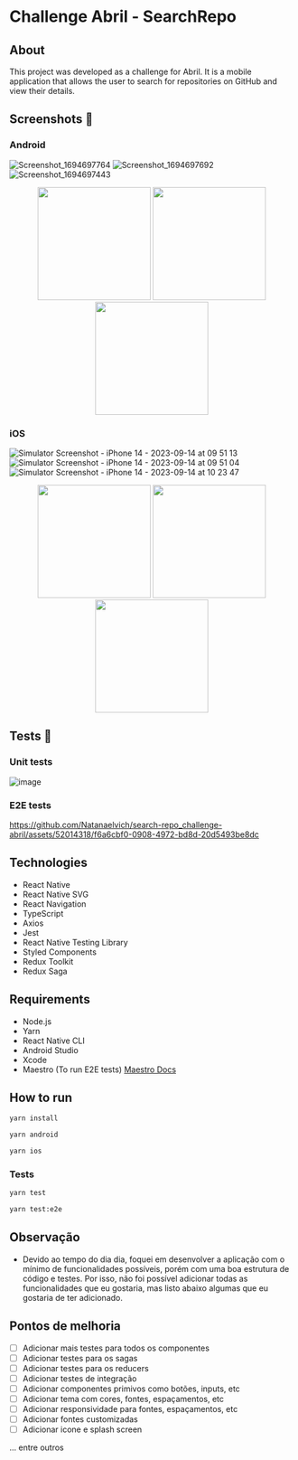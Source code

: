 # Challenge Abril - SearchRepo

## About

This project was developed as a challenge for Abril. It is a mobile application that allows the user to search for repositories on GitHub and view their details.


## Screenshots 📸

### Android

![Screenshot_1694697764](https://github.com/Natanaelvich/search-repo_challenge-abril/assets/52014318/4764c01a-73f1-4237-ae36-14cc78cf9140)
![Screenshot_1694697692](https://github.com/Natanaelvich/search-repo_challenge-abril/assets/52014318/5bf8c31d-00db-4e3f-a6fe-7c227daa78f9)
![Screenshot_1694697443](https://github.com/Natanaelvich/search-repo_challenge-abril/assets/52014318/2cf024c2-8167-4b2c-8ac7-51ba9353548e)

<p align="center">
 <img  src="https://github.com/Natanaelvich/search-repo_challenge-abril/assets/52014318/9518cbe9-44bf-45ad-9468-b5715234b420"
    width="200px">
    <img  src="https://github.com/Natanaelvich/search-repo_challenge-abril/assets/52014318/55a1276d-5c9f-4a97-bcbd-64d6a4c46f43""
    width="200px">
    <img  src="https://github.com/Natanaelvich/search-repo_challenge-abril/assets/52014318/3d09b0fd-1788-4965-85fa-0da574a07f4c""
    width="200px">
</p>

### iOS
![Simulator Screenshot - iPhone 14 - 2023-09-14 at 09 51 13](https://github.com/Natanaelvich/search-repo_challenge-abril/assets/52014318/537d47ba-9b44-4da6-93ae-93a2e39f9d12)
![Simulator Screenshot - iPhone 14 - 2023-09-14 at 09 51 04](https://github.com/Natanaelvich/search-repo_challenge-abril/assets/52014318/a6cf352f-4b80-4c73-9bb9-54ef6feffb94)
![Simulator Screenshot - iPhone 14 - 2023-09-14 at 10 23 47](https://github.com/Natanaelvich/search-repo_challenge-abril/assets/52014318/b50d2780-fbdf-4999-9c03-8b97c5696db8)


<p align="center">
 <img  src="https://github.com/Natanaelvich/search-repo_challenge-abril/assets/52014318/7d2b8cca-7fc4-4917-89e5-a719795406c1"
    width="200px">
 <img  src="https://github.com/Natanaelvich/search-repo_challenge-abril/assets/52014318/176046f4-5079-4052-b7a7-49c4f7f6cf12"
    width="200px">
 <img  src="https://github.com/Natanaelvich/search-repo_challenge-abril/assets/52014318/83e44387-fb2f-475a-a656-037726e0aa3e"
    width="200px">
</p>

## Tests 🧪

### Unit tests

![image](https://github.com/Natanaelvich/search-repo_challenge-abril/assets/52014318/65d653b6-0785-494b-876e-6bd7515043ee)

### E2E tests

https://github.com/Natanaelvich/search-repo_challenge-abril/assets/52014318/f6a6cbf0-0908-4972-bd8d-20d5493be8dc


## Technologies

- React Native
- React Native SVG
- React Navigation
- TypeScript
- Axios
- Jest
- React Native Testing Library
- Styled Components
- Redux Toolkit
- Redux Saga

## Requirements

- Node.js
- Yarn
- React Native CLI
- Android Studio
- Xcode
- Maestro (To run E2E tests) [Maestro Docs](https://maestro.mobile.dev/)

## How to run

```bash
yarn install
```

```bash
yarn android
```

```bash
yarn ios
```

### Tests

```bash
yarn test
```

```bash
yarn test:e2e
```

## Observação

- Devido ao tempo do dia dia, foquei em desenvolver a aplicação com o mínimo de funcionalidades possíveis, porém com uma boa estrutura de código e testes. Por isso, não foi possível adicionar todas as funcionalidades que eu gostaria, mas listo abaixo algumas que eu gostaria de ter adicionado.

## Pontos de melhoria

- [ ] Adicionar mais testes para todos os componentes
- [ ] Adicionar testes para os sagas
- [ ] Adicionar testes para os reducers
- [ ] Adicionar testes de integração
- [ ] Adicionar componentes primivos como botões, inputs, etc
- [ ] Adicionar tema com cores, fontes, espaçamentos, etc
- [ ] Adicionar responsividade para fontes, espaçamentos, etc
- [ ] Adicionar fontes customizadas
- [ ] Adicionar icone e splash screen

... entre outros

